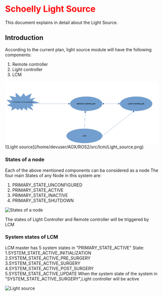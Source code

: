# <div style="color:red"> Schoelly Light Source</div>


This document explains in detail about the Light Source. 

## Introduction

According to the current plan, light source module will have the following components:
1. Remote controller 
2. Light controller
3. LCM
<img src="Light_source.png" alt="Light source"/>
![Light source](/home/devuser/AOX/ROS2/src/lcm/Light_source.png)


### States of a node
Each of the above mentioned components can ba considered as a node
The four main States of any Node in this system are:
 1. PRIMARY_STATE_UNCONFIGURED
 2. PRIMARY_STATE_ACTIVE
 3. PRIMARY_STATE_INACTIVE
 4. PRIMARY_STATE_SHUTDOWN

![States of a node](/home/devuser/AOX/ROS2/src/lcm/Node_state.png)

The states of Light Controller and Remote controller will be triggered by LCM

### System states of LCM

LCM master has 5 system states in "PRIMARY_STATE_ACTIVE" State:
 1.SYSTEM_STATE_ACTIVE_INITIALIZATION
 2.SYSTEM_STATE_ACTIVE_PRE_SURGERY
 3.SYSTEM_STATE_ACTIVE_SURGERY
 4.SYSTEM_STATE_ACTIVE_POST_SURGERY
 5.SYSTEM_STATE_ACTIVE_UPDATE
 When the system state of the system in "SYSTEM_STATE_ACTIVE_SURGERY",Light controller will be active

![Light source](/home/devuser/AOX/ROS2/src/lcm/Systerm_state.png)
 
